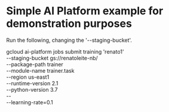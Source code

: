 # Simple AI Platform example for demonstration purposes

Run the following, changing the '--staging-bucket'.

gcloud ai-platform jobs submit training 'renato1' \
--staging-bucket gs://renatoleite-nb/ \
--package-path trainer \
--module-name trainer.task \
--region us-east1 \
--runtime-version 2.1 \
--python-version 3.7 \
-- \
--learning-rate=0.1